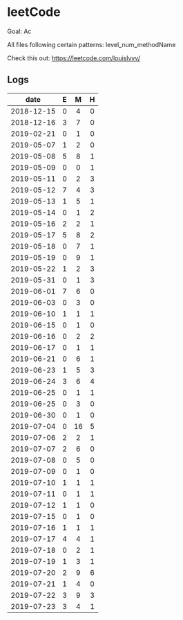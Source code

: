 # leetCode
Goal: Ac

All files following certain patterns: level_num_methodName

Check this out: https://leetcode.com/louislvvv/

## Logs

|    date    |  E   |  M   |  H   | 
| :--------: | :--: | :--: | :--: |
| 2018-12-15 |  0   |  4   |  0   | 
| 2018-12-16 |  3   |  7   |  0   | 
| 2019-02-21 |  0   |  1   |  0   | 
| 2019-05-07 |  1   |  2   |  0   | 
| 2019-05-08 |  5   |  8   |  1   | 
| 2019-05-09 |  0   |  0   |  1   | 
| 2019-05-11 |  0   |  2   |  3   | 
| 2019-05-12 |  7   |  4   |  3   | 
| 2019-05-13 |  1   |  5   |  1   | 
| 2019-05-14 |  0   |  1   |  2   | 
| 2019-05-16 |  2   |  2   |  1   | 
| 2019-05-17 |  5   |  8   |  2   | 
| 2019-05-18 |  0   |  7   |  1   | 
| 2019-05-19 |  0   |  9   |  1   | 
| 2019-05-22 |  1   |  2   |  3   | 
| 2019-05-31 |  0   |  1   |  3   | 
| 2019-06-01 |  7   |  6   |  0   | 
| 2019-06-03 |  0   |  3   |  0   | 
| 2019-06-10 |  1   |  1   |  1   | 
| 2019-06-15 |  0   |  1   |  0   | 
| 2019-06-16 |  0   |  2   |  2   | 
| 2019-06-17 |  0   |  1   |  1   | 
| 2019-06-21 |  0   |  6   |  1   | 
| 2019-06-23 |  1   |  5   |  3   | 
| 2019-06-24 |  3   |  6   |  4   | 
| 2019-06-25 |  0   |  1   |  1   | 
| 2019-06-25 |  0   |  3   |  0   | 
| 2019-06-30 |  0   |  1   |  0   | 
| 2019-07-04 |  0   |  16  |  5   | 
| 2019-07-06 |  2   |  2   |  1   | 
| 2019-07-07 |  2   |  6   |  0   | 
| 2019-07-08 |  0   |  5   |  0   | 
| 2019-07-09 |  0   |  1   |  0   | 
| 2019-07-10 |  1   |  1   |  1   | 
| 2019-07-11 |  0   |  1   |  1   | 
| 2019-07-12 |  1   |  1   |  0   | 
| 2019-07-15 |  0   |  1   |  0   | 
| 2019-07-16 |  1   |  1   |  1   | 
| 2019-07-17 |  4   |  4   |  1   | 
| 2019-07-18 |  0   |  2   |  1   | 
| 2019-07-19 |  1   |  3   |  1   | 
| 2019-07-20 |  2   |  9   |  6   | 
| 2019-07-21 |  1   |  4   |  0   | 
| 2019-07-22 |  3   |  9   |  3   | 
| 2019-07-23 |  3   |  4   |  1   | 
